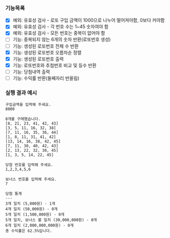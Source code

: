 ### 기능목록
- [x] 예외: 유효성 검사 - 로또 구입 금액이 1000으로 나누어 떨어져야함, 0보다 커야함
- [x] 예외: 유효성 검사 - 각 번호 수는 1~45 숫자여야 함
- [x] 예외: 유효성 검사 - 모든 번호는 중복이 없어야 함
- [ ] 기능: 중복되지 않는 6개의 숫자 반환(로또번호 생성)
- [ ] 기능: 생성된 로또번호 전체 수 반환
- [x] 기능: 생성된 로또번호 오름차순 정렬
- [x] 기능: 생성된 로또번호 출력
- [x] 기능: 로또번호와 추첨번호 비교 및 등수 반환
- [ ] 기능: 당첨내역 출력
- [ ] 기능: 수익률 반환(둘째자리 반올림)

### 실행 결과 예시

```
구입금액을 입력해 주세요.
8000

8개를 구매했습니다.
[8, 21, 23, 41, 42, 43] 
[3, 5, 11, 16, 32, 38] 
[7, 11, 16, 35, 36, 44] 
[1, 8, 11, 31, 41, 42] 
[13, 14, 16, 38, 42, 45] 
[7, 11, 30, 40, 42, 43] 
[2, 13, 22, 32, 38, 45] 
[1, 3, 5, 14, 22, 45]

당첨 번호를 입력해 주세요.
1,2,3,4,5,6

보너스 번호를 입력해 주세요.
7

당첨 통계
---
3개 일치 (5,000원) - 1개
4개 일치 (50,000원) - 0개
5개 일치 (1,500,000원) - 0개
5개 일치, 보너스 볼 일치 (30,000,000원) - 0개
6개 일치 (2,000,000,000원) - 0개
총 수익률은 62.5%입니다.
```